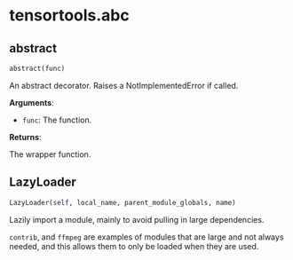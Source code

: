 <h1 id="tensortools.abc">tensortools.abc</h1>


<h2 id="tensortools.abc.abstract">abstract</h2>

```python
abstract(func)
```

An abstract decorator. Raises a NotImplementedError if called.

**Arguments**:

- `func`: The function.

**Returns**:

The wrapper function.

<h2 id="tensortools.abc.LazyLoader">LazyLoader</h2>

```python
LazyLoader(self, local_name, parent_module_globals, name)
```

Lazily import a module, mainly to avoid pulling in large dependencies.

`contrib`, and `ffmpeg` are examples of modules that are large and not always
needed, and this allows them to only be loaded when they are used.

